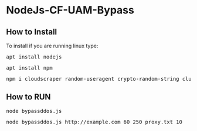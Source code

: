 # NodeJs-CF-UAM-Bypass
<h2>How to Install</h2>
  To install if you are running linux type:
<pre>apt install nodejs</pre>
<pre>apt install npm</pre> 
<pre>npm i cloudscraper random-useragent crypto-random-string cluster request</pre>  
  
 <h2>How to RUN</h2> 
 <pre>node bypassddos.js <url> <time> <ConnectPerThread> <proxies> <thread></pre> 
 <pre>node bypassddos.js http://example.com 60 250 proxy.txt 10</pre>
